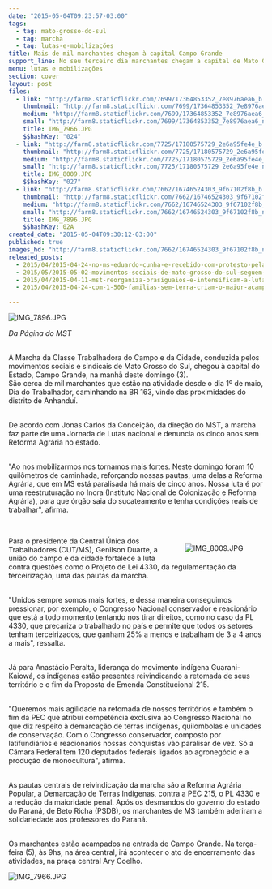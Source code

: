 ```yaml
---
date: "2015-05-04T09:23:57-03:00"
tags:
  - tag: mato-grosso-do-sul
  - tag: marcha
  - tag: lutas-e-mobilizações
title: Mais de mil marchantes chegam à capital Campo Grande
support_line: No seu terceiro dia marchantes chegam a capital de Mato Grosso do Sul reivindicando direitos trabalhistas e reformas no país.
menu: lutas e mobilizações
section: cover
layout: post
files:
  - link: "http://farm8.staticflickr.com/7699/17364853352_7e8976aea6_b.jpg"
    thumbnail: "http://farm8.staticflickr.com/7699/17364853352_7e8976aea6_t.jpg"
    medium: "http://farm8.staticflickr.com/7699/17364853352_7e8976aea6_z.jpg"
    small: "http://farm8.staticflickr.com/7699/17364853352_7e8976aea6_n.jpg"
    title: IMG_7966.JPG
    $$hashKey: "024"
  - link: "http://farm8.staticflickr.com/7725/17180575729_2e6a95fe4e_b.jpg"
    thumbnail: "http://farm8.staticflickr.com/7725/17180575729_2e6a95fe4e_t.jpg"
    medium: "http://farm8.staticflickr.com/7725/17180575729_2e6a95fe4e_z.jpg"
    small: "http://farm8.staticflickr.com/7725/17180575729_2e6a95fe4e_n.jpg"
    title: IMG_8009.JPG
    $$hashKey: "027"
  - link: "http://farm8.staticflickr.com/7662/16746524303_9f67102f8b_b.jpg"
    thumbnail: "http://farm8.staticflickr.com/7662/16746524303_9f67102f8b_t.jpg"
    medium: "http://farm8.staticflickr.com/7662/16746524303_9f67102f8b_z.jpg"
    small: "http://farm8.staticflickr.com/7662/16746524303_9f67102f8b_n.jpg"
    title: IMG_7896.JPG
    $$hashKey: 02A
created_date: "2015-05-04T09:30:12-03:00"
published: true
images_hd: "http://farm8.staticflickr.com/7662/16746524303_9f67102f8b_n.jpg"
releated_posts:
  - 2015/04/2015-04-24-no-ms-eduardo-cunha-e-recebido-com-protesto-pela-classe-trabalhadora.md
  - 2015/05/2015-05-02-movimentos-sociais-de-mato-grosso-do-sul-seguem-em-marcha-rumo-a-capital.md
  - 2015/04/2015-04-11-mst-reorganiza-brasiguaios-e-intensificam-a-luta-pela-terra-em-mato-grosso-do-sul.md
  - 2015/04/2015-04-24-com-1-500-familias-sem-terra-criam-o-maior-acampamento-de-ms.md

---
```

<p><img alt="IMG_7896.JPG" src="http://farm8.staticflickr.com/7662/16746524303_9f67102f8b_b.jpg" /></p>

<p><em>Da P&aacute;gina do MST</em></p>

<p><br />
A Marcha da Classe Trabalhadora do Campo e da Cidade, conduzida pelos movimentos sociais e sindicais de Mato Grosso do Sul, chegou &agrave; capital do Estado, Campo Grande, na manh&atilde; deste domingo (3).&nbsp;<br />
S&atilde;o cerca de mil marchantes que est&atilde;o na atividade desde o dia 1&ordm; de maio, Dia do Trabalhador, caminhando na BR 163, vindo das proximidades do distrito de Anhandu&iacute;.</p>

<p><br />
De acordo com Jonas Carlos da Concei&ccedil;&atilde;o, da dire&ccedil;&atilde;o do MST, a marcha faz parte de uma Jornada de Lutas nacional e denuncia os cinco anos sem Reforma Agr&aacute;ria no estado.&nbsp;</p>

<p><br />
&quot;Ao nos mobilizarmos nos tornamos mais fortes. Neste domingo foram 10 quil&ocirc;metros de caminhada, refor&ccedil;ando nossas pautas, uma delas a Reforma Agr&aacute;ria, que em MS est&aacute; paralisada h&aacute; mais de cinco anos. Nossa luta &eacute; por uma reestrutura&ccedil;&atilde;o no Incra (Instituto Nacional de Coloniza&ccedil;&atilde;o e Reforma Agr&aacute;ria), para que &oacute;rg&atilde;o saia do sucateamento e tenha condi&ccedil;&otilde;es reais de trabalhar&quot;, afirma.</p>

<p>&nbsp;</p>

<figure class="image" style="float:right"><img alt="IMG_8009.JPG" src="http://farm8.staticflickr.com/7725/17180575729_2e6a95fe4e_b.jpg" />
<figcaption></figcaption>
</figure>

<p>Para o presidente da Central &Uacute;nica dos Trabalhadores (CUT/MS), Genilson Duarte, a uni&atilde;o do campo e da cidade fortalece a luta contra quest&otilde;es como o Projeto de Lei 4330, da regulamenta&ccedil;&atilde;o da terceiriza&ccedil;&atilde;o, uma das pautas da marcha.&nbsp;</p>

<p><br />
&quot;Unidos sempre somos mais fortes, e dessa maneira conseguimos pressionar, por exemplo, o Congresso Nacional conservador e reacion&aacute;rio que est&aacute; a todo momento tentando nos tirar direitos, como no caso da PL 4330, que precariza o trabalhado no pa&iacute;s e permite que todos os setores tenham terceirizados, que ganham 25% a menos e trabalham de 3 a 4 anos a mais&quot;, ressalta.</p>

<p><br />
J&aacute; para Anast&aacute;cio Peralta, lideran&ccedil;a do movimento ind&iacute;gena Guarani-Kaiow&aacute;, os ind&iacute;genas est&atilde;o presentes reivindicando a retomada de seus territ&oacute;rio e o fim da Proposta de Emenda Constitucional 215.&nbsp;</p>

<p><br />
&quot;Queremos mais agilidade na retomada de nossos territ&oacute;rios e tamb&eacute;m o fim da PEC que atribui compet&ecirc;ncia exclusiva ao Congresso Nacional no que diz respeito &agrave; demarca&ccedil;&atilde;o de terras ind&iacute;genas, quilombolas e unidades de conserva&ccedil;&atilde;o. Com o Congresso conservador, composto por latifundi&aacute;rios e reacion&aacute;rios nossas conquistas v&atilde;o paralisar de vez. S&oacute; a C&acirc;mara Federal tem 120 deputados federais ligados ao agroneg&oacute;cio e a produ&ccedil;&atilde;o de monocultura&quot;, afirma.</p>

<p><br />
As pautas centrais de reivindica&ccedil;&atilde;o da marcha s&atilde;o a Reforma Agr&aacute;ria Popular, a Demarca&ccedil;&atilde;o de Terras Ind&iacute;genas, contra a PEC 215, o PL 4330 e a redu&ccedil;&atilde;o da maioridade penal. Ap&oacute;s os desmandos do governo do estado do Paran&aacute;, de Beto Richa (PSDB), os marchantes de MS tamb&eacute;m aderiram a solidariedade aos professores do Paran&aacute;.</p>

<p><br />
Os marchantes est&atilde;o&nbsp;acampados na entrada de Campo Grande. Na ter&ccedil;a-feira (5), &agrave;s 9hs, na &aacute;rea central, ir&aacute; acontecer o ato de encerramento das atividades, na pra&ccedil;a central Ary Coelho.</p>

<p><img alt="IMG_7966.JPG" src="http://farm8.staticflickr.com/7699/17364853352_7e8976aea6_b.jpg" /></p>
